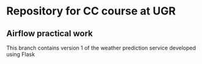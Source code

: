 # Repository for CC course at UGR

## Airflow practical work

This branch contains version 1 of the weather prediction service developed using Flask